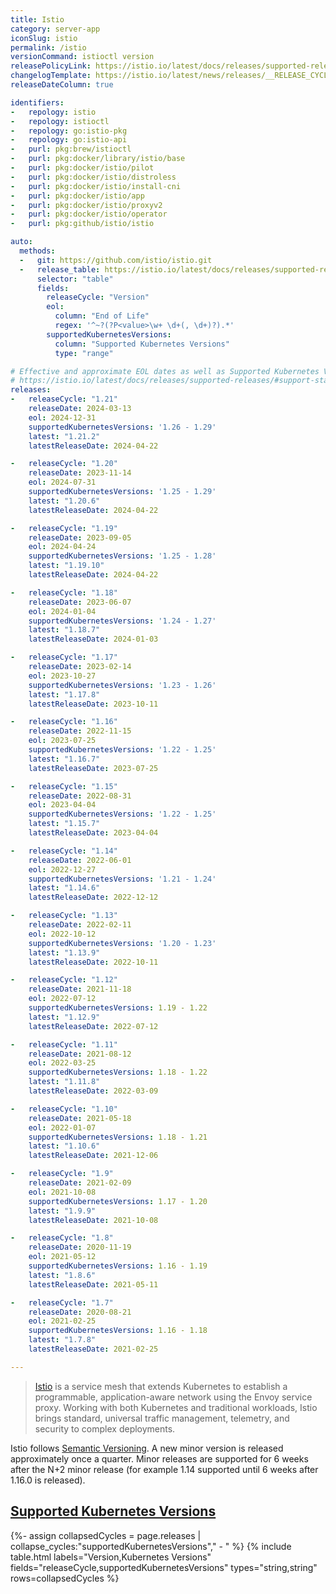 ```yaml
---
title: Istio
category: server-app
iconSlug: istio
permalink: /istio
versionCommand: istioctl version
releasePolicyLink: https://istio.io/latest/docs/releases/supported-releases/#support-policy
changelogTemplate: https://istio.io/latest/news/releases/__RELEASE_CYCLE__.x/announcing-{{'__LATEST__'|drop_zero_patch}}/
releaseDateColumn: true

identifiers:
-   repology: istio
-   repology: istioctl
-   repology: go:istio-pkg
-   repology: go:istio-api
-   purl: pkg:brew/istioctl
-   purl: pkg:docker/library/istio/base
-   purl: pkg:docker/istio/pilot
-   purl: pkg:docker/istio/distroless
-   purl: pkg:docker/istio/install-cni
-   purl: pkg:docker/istio/app
-   purl: pkg:docker/istio/proxyv2
-   purl: pkg:docker/istio/operator
-   purl: pkg:github/istio/istio

auto:
  methods:
  -   git: https://github.com/istio/istio.git
  -   release_table: https://istio.io/latest/docs/releases/supported-releases/
      selector: "table"
      fields:
        releaseCycle: "Version"
        eol:
          column: "End of Life"
          regex: '^~?(?P<value>\w+ \d+(, \d+)?).*'
        supportedKubernetesVersions:
          column: "Supported Kubernetes Versions"
          type: "range"

# Effective and approximate EOL dates as well as Supported Kubernetes Versions can be found on
# https://istio.io/latest/docs/releases/supported-releases/#support-status-of-istio-releases.
releases:
-   releaseCycle: "1.21"
    releaseDate: 2024-03-13
    eol: 2024-12-31
    supportedKubernetesVersions: '1.26 - 1.29'
    latest: "1.21.2"
    latestReleaseDate: 2024-04-22

-   releaseCycle: "1.20"
    releaseDate: 2023-11-14
    eol: 2024-07-31
    supportedKubernetesVersions: '1.25 - 1.29'
    latest: "1.20.6"
    latestReleaseDate: 2024-04-22

-   releaseCycle: "1.19"
    releaseDate: 2023-09-05
    eol: 2024-04-24
    supportedKubernetesVersions: '1.25 - 1.28'
    latest: "1.19.10"
    latestReleaseDate: 2024-04-22

-   releaseCycle: "1.18"
    releaseDate: 2023-06-07
    eol: 2024-01-04
    supportedKubernetesVersions: '1.24 - 1.27'
    latest: "1.18.7"
    latestReleaseDate: 2024-01-03

-   releaseCycle: "1.17"
    releaseDate: 2023-02-14
    eol: 2023-10-27
    supportedKubernetesVersions: '1.23 - 1.26'
    latest: "1.17.8"
    latestReleaseDate: 2023-10-11

-   releaseCycle: "1.16"
    releaseDate: 2022-11-15
    eol: 2023-07-25
    supportedKubernetesVersions: '1.22 - 1.25'
    latest: "1.16.7"
    latestReleaseDate: 2023-07-25

-   releaseCycle: "1.15"
    releaseDate: 2022-08-31
    eol: 2023-04-04
    supportedKubernetesVersions: '1.22 - 1.25'
    latest: "1.15.7"
    latestReleaseDate: 2023-04-04

-   releaseCycle: "1.14"
    releaseDate: 2022-06-01
    eol: 2022-12-27
    supportedKubernetesVersions: '1.21 - 1.24'
    latest: "1.14.6"
    latestReleaseDate: 2022-12-12

-   releaseCycle: "1.13"
    releaseDate: 2022-02-11
    eol: 2022-10-12
    supportedKubernetesVersions: '1.20 - 1.23'
    latest: "1.13.9"
    latestReleaseDate: 2022-10-11

-   releaseCycle: "1.12"
    releaseDate: 2021-11-18
    eol: 2022-07-12
    supportedKubernetesVersions: 1.19 - 1.22
    latest: "1.12.9"
    latestReleaseDate: 2022-07-12

-   releaseCycle: "1.11"
    releaseDate: 2021-08-12
    eol: 2022-03-25
    supportedKubernetesVersions: 1.18 - 1.22
    latest: "1.11.8"
    latestReleaseDate: 2022-03-09

-   releaseCycle: "1.10"
    releaseDate: 2021-05-18
    eol: 2022-01-07
    supportedKubernetesVersions: 1.18 - 1.21
    latest: "1.10.6"
    latestReleaseDate: 2021-12-06

-   releaseCycle: "1.9"
    releaseDate: 2021-02-09
    eol: 2021-10-08
    supportedKubernetesVersions: 1.17 - 1.20
    latest: "1.9.9"
    latestReleaseDate: 2021-10-08

-   releaseCycle: "1.8"
    releaseDate: 2020-11-19
    eol: 2021-05-12
    supportedKubernetesVersions: 1.16 - 1.19
    latest: "1.8.6"
    latestReleaseDate: 2021-05-11

-   releaseCycle: "1.7"
    releaseDate: 2020-08-21
    eol: 2021-02-25
    supportedKubernetesVersions: 1.16 - 1.18
    latest: "1.7.8"
    latestReleaseDate: 2021-02-25

---
```


> [Istio](https://www.istio.io/) is a service mesh that extends Kubernetes to establish a
> programmable, application-aware network using the Envoy service proxy. Working with both
> Kubernetes and traditional workloads, Istio brings standard, universal traffic management,
> telemetry, and security to complex deployments.

Istio follows [Semantic Versioning](https://istio.io/latest/docs/releases/supported-releases/#naming-scheme).
A new minor version is released approximately once a quarter. Minor releases are supported for 6
weeks after the N+2 minor release (for example 1.14 supported until 6 weeks after 1.16.0 is
released).

## [Supported Kubernetes Versions](https://istio.io/latest/docs/releases/supported-releases/#support-status-of-istio-releases)

{%- assign collapsedCycles = page.releases | collapse_cycles:"supportedKubernetesVersions"," - " %}
{% include table.html
labels="Version,Kubernetes Versions"
fields="releaseCycle,supportedKubernetesVersions"
types="string,string"
rows=collapsedCycles %}
